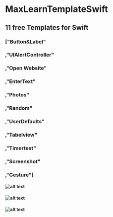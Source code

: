 # MaxLearnTemplateSwift

## 11 free Templates for Swift

###            ["Button&Label"
###            ,"UIAlertController"
###            ,"Open Website"
###            ,"EnterText"
###            ,"Photos"
###            ,"Random"
###            ,"UserDefaults"
###            ,"Tabelview"
###            ,"Timertest"
###            ,"Screenshot"
###            ,"Gesture"]

#### ![alt text](https://github.com/programminggermany/MaxLearnTemplate/blob/master/Bildschirmfoto%202019-02-11%20um%2010.00.40.png)

#### ![alt text](https://github.com/programminggermany/MaxLearnTemplate/blob/master/Bildschirmfoto%202019-02-11%20um%2010.00.40.png)

#### ![alt text](https://github.com/programminggermany/MaxLearnTemplate/blob/master/Bildschirmfoto%202019-02-11%20um%2010.01.02.png)

